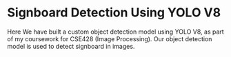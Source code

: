 # Signboard Detection Using YOLO V8
 Here We have built a custom object detection model using YOLO V8, as part of my coursework for CSE428 (Image Processing). Our object detection model is used to detect signboard in images.
